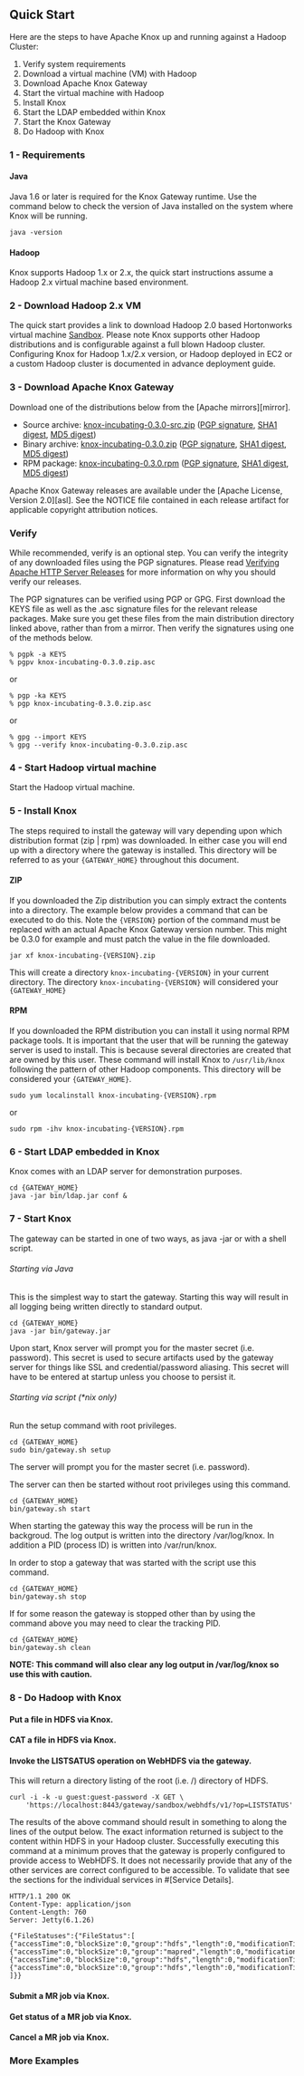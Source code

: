 <!---
   Licensed to the Apache Software Foundation (ASF) under one or more
   contributor license agreements.  See the NOTICE file distributed with
   this work for additional information regarding copyright ownership.
   The ASF licenses this file to You under the Apache License, Version 2.0
   (the "License"); you may not use this file except in compliance with
   the License.  You may obtain a copy of the License at

       http://www.apache.org/licenses/LICENSE-2.0

   Unless required by applicable law or agreed to in writing, software
   distributed under the License is distributed on an "AS IS" BASIS,
   WITHOUT WARRANTIES OR CONDITIONS OF ANY KIND, either express or implied.
   See the License for the specific language governing permissions and
   limitations under the License.
--->

## Quick Start ##

Here are the steps to have Apache Knox up and running against a Hadoop Cluster:

1. Verify system requirements
1. Download a virtual machine (VM) with Hadoop 
1. Download Apache Knox Gateway
1. Start the virtual machine with Hadoop
1. Install Knox
1. Start the LDAP embedded within Knox
1. Start the Knox Gateway
1. Do Hadoop with Knox



### 1 - Requirements ###

#### Java ####

Java 1.6 or later is required for the Knox Gateway runtime.
Use the command below to check the version of Java installed on the system where Knox will be running.

    java -version

#### Hadoop ####

Knox supports Hadoop 1.x or 2.x, the quick start instructions assume a Hadoop 2.x virtual machine based environment. 


### 2 - Download Hadoop 2.x VM ###
The quick start provides a link to download Hadoop 2.0 based Hortonworks virtual machine [Sandbox](http://hortonworks.com/products/hdp-2/#install). Please note Knox supports other Hadoop distributions and is configurable against a full blown Hadoop cluster.
Configuring Knox for Hadoop 1.x/2.x version, or Hadoop deployed in EC2 or a custom Hadoop cluster is documented in advance deployment guide.


### 3 - Download Apache Knox Gateway ###

Download one of the distributions below from the [Apache mirrors][mirror].

* Source archive: [knox-incubating-0.3.0-src.zip][src-zip] ([PGP signature][src-pgp], [SHA1 digest][src-sha], [MD5 digest][src-md5])
* Binary archive: [knox-incubating-0.3.0.zip][bin-zip] ([PGP signature][bin-pgp], [SHA1 digest][bin-sha], [MD5 digest][bin-md5])
* RPM package: [knox-incubating-0.3.0.rpm][rpm] ([PGP signature][rpm-pgp], [SHA1 digest][rpm-sha], [MD5 digest][rpm-md5])

[src-zip]: http://www.apache.org/dyn/closer.cgi/incubator/knox/0.3.0-incubating/knox-incubating-0.3.0-src.zip
[src-sha]: http://www.apache.org/dist/incubator/knox/0.3.0-incubating/knox-incubating-0.3.0-src.zip.sha
[src-pgp]: http://www.apache.org/dist/incubator/knox/0.3.0-incubating/knox-incubating-0.3.0-src.zip.asc
[src-md5]: http://www.apache.org/dist/incubator/knox/0.3.0-incubating/knox-incubating-0.3.0-src.zip.md5
[bin-zip]: http://www.apache.org/dyn/closer.cgi/incubator/knox/0.3.0-incubating/knox-incubating-0.3.0.zip
[bin-pgp]: http://www.apache.org/dist/incubator/knox/0.3.0-incubating/knox-incubating-0.3.0.zip.asc
[bin-sha]: http://www.apache.org/dist/incubator/knox/0.3.0-incubating/knox-incubating-0.3.0.zip.sha
[bin-md5]: http://www.apache.org/dist/incubator/knox/0.3.0-incubating/knox-incubating-0.3.0.zip.md5
[rpm]: http://www.apache.org/dyn/closer.cgi/incubator/knox/0.3.0-incubating/knox-incubating-0.3.0.rpm
[rpm-sha]: http://www.apache.org/dist/incubator/knox/0.3.0-incubating/knox-incubating-0.3.0.rpm.sha
[rpm-pgp]: http://www.apache.org/dist/incubator/knox/0.3.0-incubating/knox-incubating-0.3.0.rpm.asc
[rpm-md5]: http://www.apache.org/dist/incubator/knox/0.3.0-incubating/knox-incubating-0.3.0.rpm.md5

Apache Knox Gateway releases are available under the [Apache License, Version 2.0][asl].
See the NOTICE file contained in each release artifact for applicable copyright attribution notices.


### Verify ###

While recommended, verify is an optional step. You can verify the integrity of any downloaded files using the PGP signatures.
Please read [Verifying Apache HTTP Server Releases](http://httpd.apache.org/dev/verification.html) for more information on why you should verify our releases.

The PGP signatures can be verified using PGP or GPG.
First download the KEYS file as well as the .asc signature files for the relevant release packages.
Make sure you get these files from the main distribution directory linked above, rather than from a mirror.
Then verify the signatures using one of the methods below.

    % pgpk -a KEYS
    % pgpv knox-incubating-0.3.0.zip.asc

or

    % pgp -ka KEYS
    % pgp knox-incubating-0.3.0.zip.asc

or

    % gpg --import KEYS
    % gpg --verify knox-incubating-0.3.0.zip.asc

### 4 - Start Hadoop virtual machine ###

Start the Hadoop virtual machine.

### 5 - Install Knox ###

The steps required to install the gateway will vary depending upon which distribution format (zip | rpm) was downloaded.
In either case you will end up with a directory where the gateway is installed.
This directory will be referred to as your `{GATEWAY_HOME}` throughout this document.

#### ZIP ####

If you downloaded the Zip distribution you can simply extract the contents into a directory.
The example below provides a command that can be executed to do this.
Note the `{VERSION}` portion of the command must be replaced with an actual Apache Knox Gateway version number.
This might be 0.3.0 for example and must patch the value in the file downloaded.

    jar xf knox-incubating-{VERSION}.zip

This will create a directory `knox-incubating-{VERSION}` in your current directory.
The directory `knox-incubating-{VERSION}` will considered your `{GATEWAY_HOME}`


#### RPM ####

If you downloaded the RPM distribution you can install it using normal RPM package tools.
It is important that the user that will be running the gateway server is used to install.
This is because several directories are created that are owned by this user.
These command will install Knox to `/usr/lib/knox` following the pattern of other Hadoop components.
This directory will be considered your `{GATEWAY_HOME}`.

    sudo yum localinstall knox-incubating-{VERSION}.rpm

or

    sudo rpm -ihv knox-incubating-{VERSION}.rpm


### 6 - Start LDAP embedded in Knox ###

Knox comes with an LDAP server for demonstration purposes.

    cd {GATEWAY_HOME}
    java -jar bin/ldap.jar conf &


### 7 - Start Knox  ###

The gateway can be started in one of two ways, as java -jar or with a shell script.


###### Starting via Java

This is the simplest way to start the gateway.
Starting this way will result in all logging being written directly to standard output.

    cd {GATEWAY_HOME}
    java -jar bin/gateway.jar


Upon start, Knox server will prompt you for the master secret (i.e. password).
This secret is used to secure artifacts used by the gateway server for things like SSL and credential/password aliasing.
This secret will have to be entered at startup unless you choose to persist it.


###### Starting via script (*nix only)

Run the setup command with root privileges.

    cd {GATEWAY_HOME}
    sudo bin/gateway.sh setup

The server will prompt you for the master secret (i.e. password).

The server can then be started without root privileges using this command.

    cd {GATEWAY_HOME}
    bin/gateway.sh start

When starting the gateway this way the process will be run in the backgroud.
The log output is written into the directory /var/log/knox.
In addition a PID (process ID) is written into /var/run/knox.

In order to stop a gateway that was started with the script use this command.

    cd {GATEWAY_HOME}
    bin/gateway.sh stop

If for some reason the gateway is stopped other than by using the command above you may need to clear the tracking PID.

    cd {GATEWAY_HOME}
    bin/gateway.sh clean

__NOTE: This command will also clear any log output in /var/log/knox so use this with caution.__


### 8 - Do Hadoop with Knox

#### Put a file in HDFS via Knox.
#### CAT a file in HDFS via Knox.
#### Invoke the LISTSATUS operation on WebHDFS via the gateway.
This will return a directory listing of the root (i.e. /) directory of HDFS.

    curl -i -k -u guest:guest-password -X GET \
        'https://localhost:8443/gateway/sandbox/webhdfs/v1/?op=LISTSTATUS'

The results of the above command should result in something to along the lines of the output below.
The exact information returned is subject to the content within HDFS in your Hadoop cluster.
Successfully executing this command at a minimum proves that the gateway is properly configured to provide access to WebHDFS.
It does not necessarily provide that any of the other services are correct configured to be accessible.
To validate that see the sections for the individual services in #[Service Details].

    HTTP/1.1 200 OK
    Content-Type: application/json
    Content-Length: 760
    Server: Jetty(6.1.26)

    {"FileStatuses":{"FileStatus":[
    {"accessTime":0,"blockSize":0,"group":"hdfs","length":0,"modificationTime":1350595859762,"owner":"hdfs","pathSuffix":"apps","permission":"755","replication":0,"type":"DIRECTORY"},
    {"accessTime":0,"blockSize":0,"group":"mapred","length":0,"modificationTime":1350595874024,"owner":"mapred","pathSuffix":"mapred","permission":"755","replication":0,"type":"DIRECTORY"},
    {"accessTime":0,"blockSize":0,"group":"hdfs","length":0,"modificationTime":1350596040075,"owner":"hdfs","pathSuffix":"tmp","permission":"777","replication":0,"type":"DIRECTORY"},
    {"accessTime":0,"blockSize":0,"group":"hdfs","length":0,"modificationTime":1350595857178,"owner":"hdfs","pathSuffix":"user","permission":"755","replication":0,"type":"DIRECTORY"}
    ]}}
    
#### Submit a MR job via Knox.

#### Get status of a MR job via Knox.

#### Cancel a MR job via Knox.


### More Examples ###

